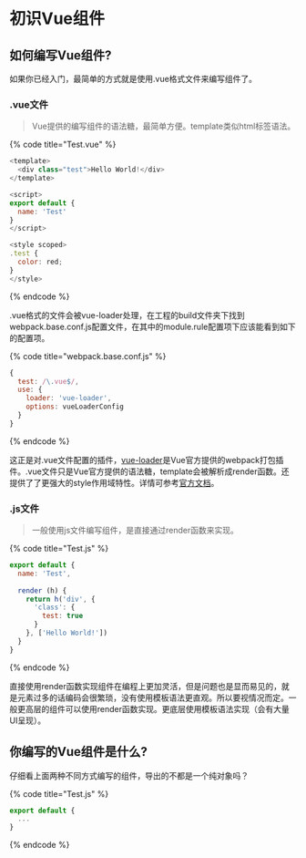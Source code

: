 # 初识Vue组件

## 如何编写Vue组件?

如果你已经入门，最简单的方式就是使用.vue格式文件来编写组件了。

### .vue文件

> Vue提供的编写组件的语法糖，最简单方便。template类似html标签语法。

{% code title="Test.vue" %}
```javascript
<template>
  <div class="test">Hello World!</div>
</template>

<script>
export default {
  name: 'Test'
}
</script>

<style scoped>
.test {
  color: red;
}
</style>
```
{% endcode %}

.vue格式的文件会被vue-loader处理，在工程的build文件夹下找到webpack.base.conf.js配置文件，在其中的module.rule配置项下应该能看到如下的配置项。

{% code title="webpack.base.conf.js" %}
```javascript
{
  test: /\.vue$/,
  use: {
    loader: 'vue-loader',
    options: vueLoaderConfig
  }
}
```
{% endcode %}

这正是对.vue文件配置的插件，[vue-loader](https://vue-loader.vuejs.org/zh/)是Vue官方提供的webpack打包插件。.vue文件只是Vue官方提供的语法糖，template会被解析成render函数。还提供了了更强大的style作用域特性。详情可参考[官方文档](https://vue-loader.vuejs.org/zh/)。

### .js文件

> 一般使用js文件编写组件，是直接通过render函数来实现。

{% code title="Test.js" %}
```javascript
export default {
  name: 'Test',
  
  render (h) {
    return h('div', {
      'class': {
        test: true
      }
    }, ['Hello World!'])
  }
}
```
{% endcode %}

直接使用render函数实现组件在编程上更加灵活，但是问题也是显而易见的，就是元素过多的话编码会很繁琐，没有使用模板语法更直观。所以要视情况而定。一般更高层的组件可以使用render函数实现。更底层使用模板语法实现（会有大量UI呈现）。

## 你编写的Vue组件是什么?

仔细看上面两种不同方式编写的组件，导出的不都是一个纯对象吗？

{% code title="Test.js" %}
```javascript
export default {
  ...
}
```
{% endcode %}




